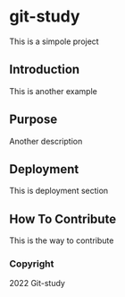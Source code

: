 # git-study
This is a simpole project
## Introduction
This is another example
## Purpose
Another description
## Deployment
This is deployment section
## How To Contribute
This is the way to contribute
### Copyright
2022 Git-study